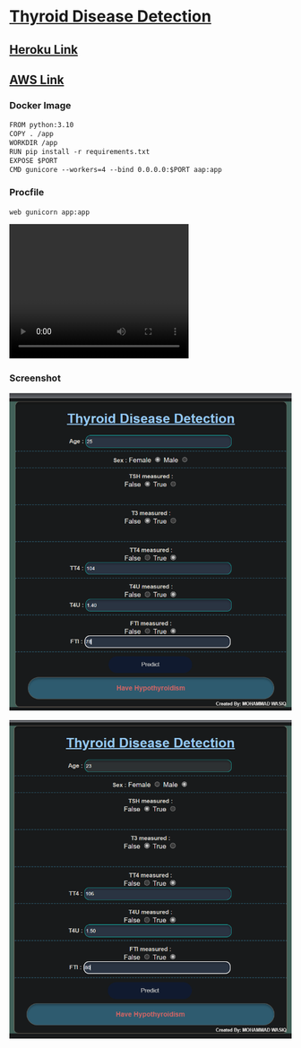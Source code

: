 # [**Thyroid Disease Detection**](https://github.com/MohammadWasiq0786/Thyroid-Disease-Detection)


## [**Heroku Link**](https://thyroiddiseasedetect.herokuapp.com/)

## [**AWS Link**](http://ec2-35-78-175-118.ap-northeast-1.compute.amazonaws.com:8080/predict)


### Docker Image
```
FROM python:3.10
COPY . /app
WORKDIR /app
RUN pip install -r requirements.txt
EXPOSE $PORT
CMD gunicore --workers=4 --bind 0.0.0.0:$PORT aap:app
```     
### Procfile
```
web gunicorn app:app
```

<video width="320" height="240" controls>
<source src="https://github.com/MohammadWasiq0786/Thyroid-Disease-Detection/blob/main/TDD.mp4" type="video/mp4"> 
</video>


### Screenshot

![Capture](https://github.com/MohammadWasiq0786/Thyroid-Disease-Detection/blob/main/static/IMAGE/Screenshot%20(121).png)

![Capture](https://github.com/MohammadWasiq0786/Thyroid-Disease-Detection/blob/main/static/IMAGE/Screenshot%20(122).png)
